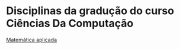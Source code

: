 # Disciplinas da gradução do curso Ciências Da Computação

[Matemática aplicada](primeiroSemestre\matematicaAplicada\unidade1\anotacoes.md)

